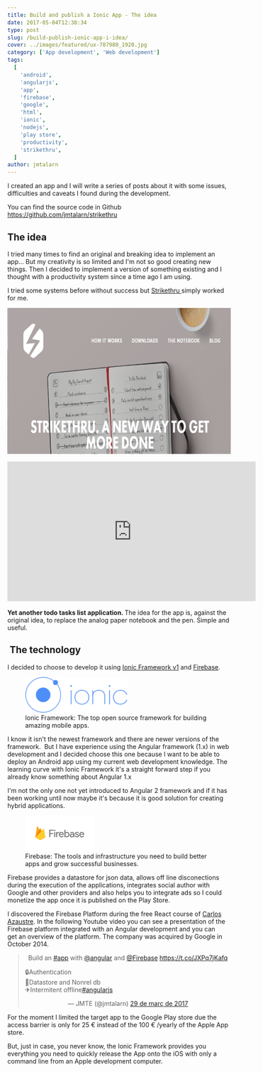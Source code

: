 ```yaml
---
title: Build and publish a Ionic App - The idea
date: 2017-05-04T12:38:34
type: post
slug: /build-publish-ionic-app-i-idea/
cover: ../images/featured/ux-787980_1920.jpg
category: ['App development', 'Web development']
tags:
  [
    'android',
    'angularjs',
    'app',
    'firebase',
    'google',
    'html',
    'ionic',
    'nodejs',
    'play store',
    'productivity',
    'strikethru',
  ]
author: jmtalarn
---
```


I created an app and I will write a series of posts about it with some issues, difficulties and caveats I found during the development.</p>
<p>You can find the source code in Github <a href="https://github.com/jmtalarn/strikethru" target="\_blank">https://github.com/jmtalarn/strikethru</a>
<!--more-->

<h2>The idea</h2>
<p>I tried many times to find an original and breaking idea to implement an app... But my creativity is so limited and I'm not so good creating new things. Then I decided to implement a version of something existing and I thought with a productivity system since a time ago I am using.</p>

<p>I tried some systems before without success but <a href="http://striketh.ru/">Strikethru </a>simply worked for me.</p>
<p><img src="../images/2017-04-27-09_59_06-Strikethru.png" alt="Strikethru, a new way to get more done" width="786" height="329" /></p>

<iframe src="https://www.youtube.com/embed/T4M8JfArx6I?rel=0" width="560" height="315" frameborder="0" allowfullscreen="allowfullscreen"></iframe>

<p><strong>Yet another todo tasks list application. </strong>The idea for the app is, against the original idea, to replace the analog paper notebook and the pen. Simple and useful.</p>

<h2 id="technology"> The technology</h2>

<p>I decided to choose to develop it using <a href="https://ionicframework.com/">Ionic Framework v1</a> and <a href="https://firebase.google.com/">Firebase</a>.</p>

<figure><img src="../images/1200px-Ionic_Logo.svg.png" style="height: 5rem; width:auto" alt="The Ionic Framework v1 helps you to create hybrid mobile apps" /> <figcaption>Ionic Framework: The top open source framework for building amazing mobile apps.</figcaption></figure>

<p>I know it isn't the newest framework and there are newer versions of the framework.  But I have experience using the Angular framework (1.x) in web development and I decided choose this one because I want to be able to deploy an Android app using my current web development knowledge. The learning curve with Ionic Framework it's a straight forward step if you already know something about Angular 1.x</p>

<p>I'm not the only one not yet introduced to Angular 2 framework and if it has been working until now maybe it's because it is good solution for creating hybrid applications.</p>

<figure><img src="../images/image00.png" style="height: 5rem; width:auto" alt="Firebase provide a great entry level infrastructure to provide a greatful backend to your apps."/>
<figcaption> Firebase: The tools and infrastructure you need to build better apps and grow successful businesses.</figcaption></figure>

<p>Firebase provides a datastore for json data, allows off line disconections during the execution of the applications, integrates social author with Google and other providers and also helps you to integrate ads so I could monetize the app once it is published on the Play Store.</p>

<p>I discovered the Firebase Platform during the free React course of <a href="http://carlosazaustre.es/blog">Carlos Azaustre</a>. In the following Youtube video you can see a presentation of the Firebase platform integrated with an Angular development and you can get an overview of the platform. The company was acquired by Google in October 2014.</p>

<blockquote class="twitter-tweet" data-lang="ca">
<p dir="ltr" lang="en" style="text-align: center;">Build an <a href="https://twitter.com/hashtag/app?src=hash">#app</a> with <a href="https://twitter.com/angular">@angular</a> and <a href="https://twitter.com/Firebase">@Firebase</a> <a href="https://t.co/JXPq7jKafq">https://t.co/JXPq7jKafq</a></p>
<p>🔒Authentication<br />
💾Datastore and Nonrel db<br />
✈Intermitent offline<a href="https://twitter.com/hashtag/angularjs?src=hash">#angularjs</a></p>
<p style="text-align: center;">— JMTE (@jmtalarn) <a href="https://twitter.com/jmtalarn/status/847149153000050688">29 de març de 2017</a></p>
</blockquote>
<script async="" src="//platform.twitter.com/widgets.js" charset="utf-8"></script>

<p>For the moment I limited the target app to the Google Play store due the access barrier is only for 25 € instead of the 100 € /yearly of the Apple App store.</p>
<p>But, just in case, you never know, the Ionic Framework provides you everything you need to quickly release the App onto the iOS with only a command line from an Apple development computer.</p>
